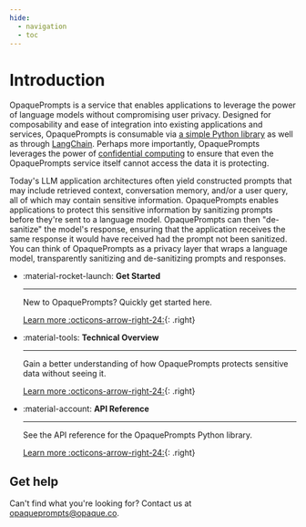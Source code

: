 ```yaml
---
hide:
  - navigation
  - toc
---
```


# Introduction
OpaquePrompts is a service that enables applications to leverage the power of language models without compromising user privacy. Designed for composability and ease of integration into existing applications and services, OpaquePrompts is consumable via [a simple Python library](https://opaqueprompts.readthedocs.io/en/latest/getting_started/quickstart/#installation) as well as through [LangChain](https://python.langchain.com/docs/get_started/introduction.html). Perhaps more importantly, OpaquePrompts leverages the power of [confidential computing](https://en.wikipedia.org/wiki/Confidential_computing) to ensure that even the OpaquePrompts service itself cannot access the data it is protecting.

Today's LLM application architectures often yield constructed prompts that may include retrieved context, conversation memory, and/or a user query, all of which may contain sensitive information. OpaquePrompts enables applications to protect this sensitive information by sanitizing prompts before they're sent to a language model. OpaquePrompts can then "de-sanitize" the model's response, ensuring that the application receives the same response it would have received had the prompt not been sanitized. You can think of OpaquePrompts as a privacy layer that wraps a language model, transparently sanitizing and de-sanitizing prompts and responses.

<div class="grid cards" markdown>

*   :material-rocket-launch: **Get Started**

    ---

    New to OpaquePrompts? Quickly get started here.
    
    [Learn more :octicons-arrow-right-24:](getting_started/quickstart.md){: .right}

*   :material-tools: **Technical Overview**

    ---

    Gain a better understanding of how OpaquePrompts protects sensitive data without seeing it.

    [Learn more :octicons-arrow-right-24:](getting_started/overview.md){: .right}

*   :material-account: **API Reference**

    ---

    See the API reference for the OpaquePrompts Python library.

    [Learn more :octicons-arrow-right-24:](reference/library_api.md){: .right}

</div>

## Get help
Can't find what you're looking for? Contact us at [opaqueprompts@opaque.co](mailto:opaqueprompts@opaque.co).
